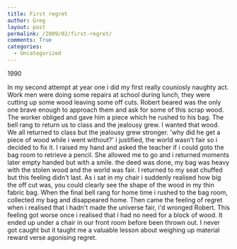 ```yaml
---
title: First regret
author: Greg
layout: post
permalink: /2009/02/first-regret/
comments: True
categories:
  - Uncategorized
---
```

1990

In my second attempt at year one i did my first really couniosly naughty act. Work men were doing some repairs at school during lunch, they were cutting up some wood leaving some off cuts. Robert beared was the only one brave enough to approach them and ask for some of this scrap wood. The worker obliged and gave him a piece which he rushed to his bag. The bell rang to return us to class and the jealousy grew. I wanted that wood. We all returned to class but the jealousy grew stronger. 'why did he get a piece of wood while i went without?' i justified, the world wasn't fair so i decided to fix it. I raised my hand and asked the teacher if i could goto the bag room to retrieve a pencil. She allowed me to go and i returned moments later empty handed but with a smile. the deed was done, my bag was heavy with the stolen wood and the world was fair. I returned to my seat chuffed but this feeling didn't last. As i sat in my chair i suddenly realised how big the off cut was, you could clearly see the shape of the wood in my thin fabric bag. When the final bell rang for home time i rushed to the bag room, collected my bag and disappeared home. Then came the feeling of regret when i realised that i hadn't made the universe fair, i'd wronged Robert. This feeling got worse once i realised that i had no need for a block of wood. It ended up under a chair in our front room before been thrown out. I never got caught but it taught me a valuable lesson about weighing up material reward verse agonising regret.